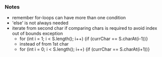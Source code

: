 ### Notes
- remember for-loops can have more than one condition
- 'else' is not always needed
- iterate from second char if comparing chars is required to avoid index out of bounds exception
  - for (int i = 1; i < S.length(); i++) {if (currChar == S.charAt(i-1))}
  - instead of from 1st char
  - for (int i = 0; i < S.length(); i++) {if (currChar == S.charAt(i+1))}